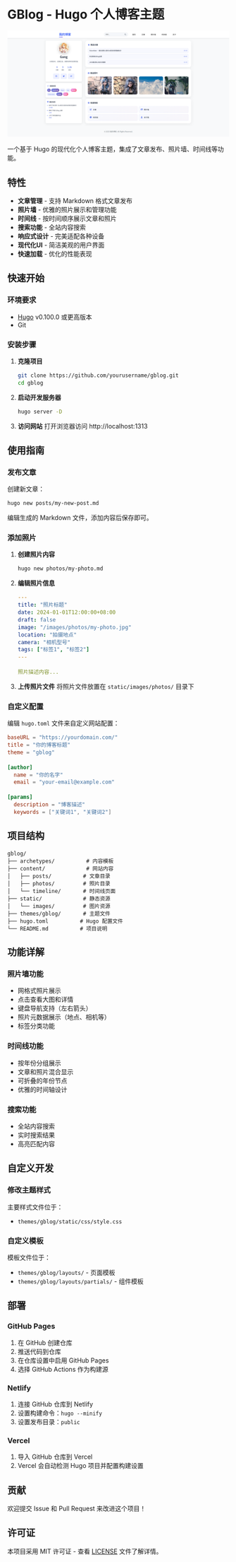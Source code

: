 

# GBlog - Hugo 个人博客主题

![预览](preview.png)

一个基于 Hugo 的现代化个人博客主题，集成了文章发布、照片墙、时间线等功能。

## 特性

- **文章管理** - 支持 Markdown 格式文章发布
- **照片墙** - 优雅的照片展示和管理功能
- **时间线** - 按时间顺序展示文章和照片
- **搜索功能** - 全站内容搜索
- **响应式设计** - 完美适配各种设备
- **现代化UI** - 简洁美观的用户界面
- **快速加载** - 优化的性能表现

## 快速开始

### 环境要求

- [Hugo](https://gohugo.io/) v0.100.0 或更高版本
- Git

### 安装步骤

1. **克隆项目**
   ```bash
   git clone https://github.com/yourusername/gblog.git
   cd gblog
   ```

2. **启动开发服务器**
   ```bash
   hugo server -D
   ```

3. **访问网站**
   打开浏览器访问 http://localhost:1313

## 使用指南

### 发布文章

创建新文章：
```bash
hugo new posts/my-new-post.md
```

编辑生成的 Markdown 文件，添加内容后保存即可。

### 添加照片

1. **创建照片内容**
   ```bash
   hugo new photos/my-photo.md
   ```

2. **编辑照片信息**
   ```yaml
   ---
   title: "照片标题"
   date: 2024-01-01T12:00:00+08:00
   draft: false
   image: "/images/photos/my-photo.jpg"
   location: "拍摄地点"
   camera: "相机型号"
   tags: ["标签1", "标签2"]
   ---
   
   照片描述内容...
   ```

3. **上传照片文件**
   将照片文件放置在 `static/images/photos/` 目录下

### 自定义配置

编辑 `hugo.toml` 文件来自定义网站配置：

```toml
baseURL = "https://yourdomain.com/"
title = "你的博客标题"
theme = "gblog"

[author]
  name = "你的名字"
  email = "your-email@example.com"

[params]
  description = "博客描述"
  keywords = ["关键词1", "关键词2"]
```

## 项目结构

```
gblog/
├── archetypes/          # 内容模板
├── content/             # 网站内容
│   ├── posts/          # 文章目录
│   ├── photos/         # 照片目录
│   └── timeline/       # 时间线页面
├── static/             # 静态资源
│   └── images/         # 图片资源
├── themes/gblog/       # 主题文件
├── hugo.toml          # Hugo 配置文件
└── README.md          # 项目说明
```

## 功能详解

### 照片墙功能

- 网格式照片展示
- 点击查看大图和详情
- 键盘导航支持（左右箭头）
- 照片元数据展示（地点、相机等）
- 标签分类功能

### 时间线功能

- 按年份分组展示
- 文章和照片混合显示
- 可折叠的年份节点
- 优雅的时间轴设计

### 搜索功能

- 全站内容搜索
- 实时搜索结果
- 高亮匹配内容

## 自定义开发

### 修改主题样式

主要样式文件位于：
- `themes/gblog/static/css/style.css`

### 自定义模板

模板文件位于：
- `themes/gblog/layouts/` - 页面模板
- `themes/gblog/layouts/partials/` - 组件模板

## 部署

### GitHub Pages

1. 在 GitHub 创建仓库
2. 推送代码到仓库
3. 在仓库设置中启用 GitHub Pages
4. 选择 GitHub Actions 作为构建源

### Netlify

1. 连接 GitHub 仓库到 Netlify
2. 设置构建命令：`hugo --minify`
3. 设置发布目录：`public`

### Vercel

1. 导入 GitHub 仓库到 Vercel
2. Vercel 会自动检测 Hugo 项目并配置构建设置

## 贡献

欢迎提交 Issue 和 Pull Request 来改进这个项目！

## 许可证

本项目采用 MIT 许可证 - 查看 [LICENSE](LICENSE) 文件了解详情。